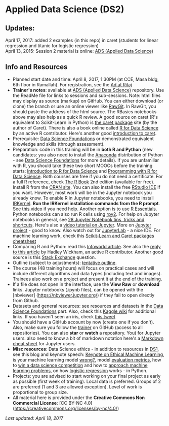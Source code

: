 # Applied Data Science (DS2)
## Updates: 
April 17, 2017: added 2 examples (in this repo) in caret (students for linear regression and titanic for logistic regression)  
April 13, 2015: Session 2 material is online: [ADS (Applied Data Science)](https://github.com/Abdel-Razzak/ADS)  
## Info and Resources  
* Planned start date and time: April 8, 2017, 1:30PM (at CCE, Masa bldg, 6th floor in Ramallah). For registration, see the [Ad at Ritaj](https://ritaj.birzeit.edu/bzu-msgs/msg?mid=1330550)
* __Trainer's notes__: available at [ADS (Applied Data Science)](https://github.com/Abdel-Razzak/ADS) repository. Use the ReadMe file for links to sessions and sub-sessions. 
Note: html files may display as source (markup) on GitHub. You can either download (or clone) the branch or use an online viewer like [RawGit](https://rawgit.com/). In RawGit, you should paste the address of the html source. The RBasics notebooks above may also help as a quick R review. A good source on caret (R's equivalent to Scikit-Learn in Python) is [the caret package](http://topepo.github.io/caret) site (by the author of Caret). There is also a book online called [R for Data Science](https://github.com/hadley/r4ds) by an active R contributor. Here's another good [introduction to caret](https://www.r-project.org/nosvn/conferences/useR-2013/Tutorials/kuhn/user_caret_2up.pdf).
* Prerequisite: [Data Science Foundations](../../../ds1/) or demonstrated equivalent knowledge and skills (through assessment).
* Preparation: code in this training will be in __both R and Python__ (new candidates: you also need to install the [Anaconda](https://www.continuum.io/downloads) distribution of Python - see [Data Science Foundations](../../../ds1/) for more details). If you are unfamiliar with R, you should take these two short MOOCs before the training starts: [Introduction to R for Data Science](https://www.edx.org/course/introduction-r-data-science-microsoft-dat204x-3) and [Programming with R for Data Science](https://prod-edx-mktg-edit.edx.org/course/programming-r-data-science-microsoft-dat209x-2). Both courses are free if you do not need a certificate. For a full R reference, check [The R Book](https://www.cs.upc.edu/~robert/teaching/estadistica/TheRBook.pdf) 2nd edition (available for free). Install R from the [CRAN site](https://cran.r-project.org/). You can also install the free [RStudio IDE](https://www.rstudio.com/products/RStudio/) if you want. However, most work will be in the Jupyter notebook you already know. To enable R in Jupyter notebooks, you need to install [IRKernel](https://github.com/IRkernel/IRkernel). __Run the IRKernel installation commands from the R prompt__. See [this video](https://www.youtube.com/watch?v=I9a9Jj2A95g) if you need help. Another option is to use [R Essentials](https://conda.io/docs/r-with-conda.html). Python notebooks can also run R cells using [rpy2](http://rpy2.readthedocs.io/en/version_2.8.x/introduction.html#getting-started). For help on Jupyter notebooks in general, see [28 Jupyter Notebook tips, tricks and shortcuts](https://www.dataquest.io/blog/jupyter-notebook-tips-tricks-shortcuts/). Here's also a [video tutorial on Jupyter](https://www.youtube.com/watch?v=HW29067qVWk). More on [Jupyter project](https://www.youtube.com/watch?v=kgSf62XNNxk) - good to know. Also watch out for [JupyterLab](https://github.com/jupyterlab/jupyterlab) - a nice IDE. For machine learning work, check this [Scikit-Learn and Caret packages cheatsheet](https://www.analyticsvidhya.com/blog/2016/12/cheatsheet-scikit-learn-caret-package-for-python-r-respectively/)
* Comparing R and Python: read this [Infoworld article](http://www.infoworld.com/article/3187550/data-science/python-vs-r-the-battle-for-data-scientist-mind-share.html). See also the [reply to this article](https://twitter.com/hadleywickham/status/850125412873195520) by Hadley Wickham, an active R contributor. Another good source is this [Stack Exchange](https://stats.stackexchange.com/questions/238726/how-do-r-and-python-complement-each-other-in-data-science) question. 
* Outline (subject to adjustments): [tentative outline](DataScience2Outline.pdf). 
* The course (48 training hours) will focus on practical cases and will include different algorithms and data types (including text and images). Trainees also work on a project and present it at the end of the training.
* If a file does not open in the interface, use the __View Raw__ or __download__ links. Jupyter notebooks (.ipynb files), can be opened with the [nbviewer] (https://nbviewer.jupyter.org/) if they fail to open directly from Github.
* Datasets and general resources: see resources and datasets in the [Data Science Foundations](../../../ds1/) part. Also, check this [Kaggle wiki](https://www.kaggle.com/wiki/Satendra) for additional links. If you haven't seen an iris, check [this tweet](https://twitter.com/48nnews/status/851882368768061440)
* You should have a GitHub account by now (create one if you don't). Also, make sure you follow the [trainer](https://github.com/Abdel-Razzak) on GitHub (access to all repositories). You can also __star__ or __watch__ a repository. You) for Jupyter users. also need to know a bit of markdown notation  here's a [Markdown cheat sheet](http://datascience.ibm.com/docs/content/analyze-data/markd-jupyter.html) for Jupyter users.
* __Misc resources__: Data Science ethics - in addition to resources in [DS1](../../../ds1/), see this blog and keynote speech: [Keynote on Ethical Machine Learning](http://kjamistan.com/pydata-amsterdam-keynote-on-ethical-machine-learning/), is your machine learning model [wrong?](https://boltdata.io/blog/2016/11/27/4-reasons-your-machine-learning-model-is-wrong-and-how-to-fix-it/), model [evaluation metrics](http://www.datasciencecentral.com/profiles/blogs/7-important-model-evaluation-error-metrics-everyone-should-know), how to [win a data science competition](https://www.slideshare.net/jeongyoonlee/winning-data-science-competitions-74391113) and how to [approach machine learning problems](http://blog.kaggle.com/2016/07/21/approaching-almost-any-machine-learning-problem-abhishek-thakur/), on how [logistic regression](https://opendatascience.com/blog/how-the-multinomial-logistic-regression-model-works/) works - in Python.
* Projects: you are advised to start working on your final project as early as possible (first week of training). Local data is preferred. Groups of 2 are preferred (1 and 3 are allowed exception). Level of work is proportional to group size.
* All material here is provided under the __Creative Commons Non Commercial License__: [CC BY-NC 4.0] (https://creativecommons.org/licenses/by-nc/4.0/)

*Last updated: April 18, 2017*

